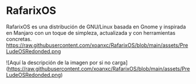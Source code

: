 # RafarixOS
RafarixOS es una distribución de GNU/Linux basada en Gnome y inspirada en Manjaro con un toque de simpleza, actualizada y con herramientas concretas.
https://raw.githubusercontent.com/xoanxc/RafarixOS/blob/main/assets/PreLudeOSRedonded.png

<span>![</span><span>Aquí la descripción de la imagen por si no carga</span><span>]</span><span>(</span><span>https://raw.githubusercontent.com/xoanxc/RafarixOS/blob/main/assets/PreLudeOSRedonded.png</span><span>)</span>
